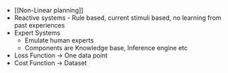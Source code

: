 - [[Non-Linear planning]]
- Reactive systems - Rule based, current stimuli based, no learning from past experiences
- Expert Systems
	- Emulate human experts
	- Components are Knowledge base, Inference engine etc
- Loss Function -> One data point
- Cost Function -> Dataset